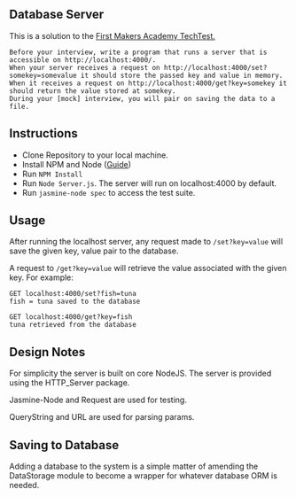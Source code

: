 ## Database Server

This is a solution to the [First Makers Academy TechTest.](https://github.com/makersacademy/course/blob/master/individual_challenges/database_server.md)

```
Before your interview, write a program that runs a server that is accessible on http://localhost:4000/.
When your server receives a request on http://localhost:4000/set?somekey=somevalue it should store the passed key and value in memory.
When it receives a request on http://localhost:4000/get?key=somekey it should return the value stored at somekey.
During your [mock] interview, you will pair on saving the data to a file.
```

## Instructions

- Clone Repository to your local machine.
- Install NPM and Node ([Guide](https://docs.npmjs.com/getting-started/installing-node))
- Run `NPM Install`
- Run `Node Server.js`. The server will run on localhost:4000 by default.
- Run `jasmine-node spec` to access the test suite.

## Usage

After running the localhost server, any request made to `/set?key=value` will save the given key, value pair to the database.

A request to `/get?key=value` will retrieve the value associated with the given key. For example:

```
GET localhost:4000/set?fish=tuna
fish = tuna saved to the database

GET localhost:4000/get?key=fish
tuna retrieved from the database
```

## Design Notes

For simplicity the server is built on core NodeJS. The server is provided using the HTTP_Server package.

Jasmine-Node and Request are used for testing.

QueryString and URL are used for parsing params.

## Saving to Database

Adding a database to the system is a simple matter of amending the DataStorage module to become a wrapper for whatever database ORM is needed.

